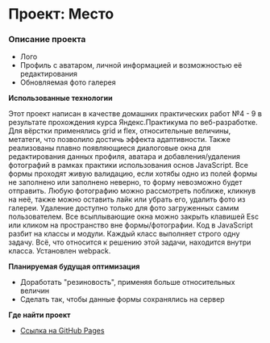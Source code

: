 # Проект: Место

### Описание проекта
* Лого
* Профиль с аватаром, личной информацией и возможностью её редактирования
* Обновляемая фото галерея

**Использованные технологии**

Этот проект написан в качестве домашних практических работ №4 - 9 в результате прохождения курса Яндекс.Практикума по веб-разработке. Для вёрстки применялись grid и flex, относительные величины, метатеги, что позволило достичь эффекта адаптивности. 
Также реализованы плавно появляющиеся диалоговые окна для редактирования данных профиля, аватара и добавления/удаления фотографий в рамках практики использования основ JavaScript. Все формы проходят живую валидацию, если хотябы одно из полей формы не заполнено или заполнено неверно, то форму невозможно будет отправить.
Любую фотографию можно рассмотреть поближе, кликнув на неё, также можно оставить лайк или убрать его, удалить фото из галереи. Удаление доступно только для фото загруженных самим пользователем.
Все всыплывающие окна можно закрыть клавишей Esc или кликом на пространство вне формы/фотографии.
Код в JavaScript разбит на классы и модули. Каждый класс выполняет строго одну задачу. Всё, что относится к решению этой задачи, находится внутри класса. Установлен webpack.


**Планируемая будущая оптимизация**

* Доработать "резиновость", применяя больше относительных величин
* Сделать так, чтобы данные формы сохранялись на сервер

**Где найти проект**

* [Ссылка на GitHub Pages](https://irinashumak.github.io/mesto/)
